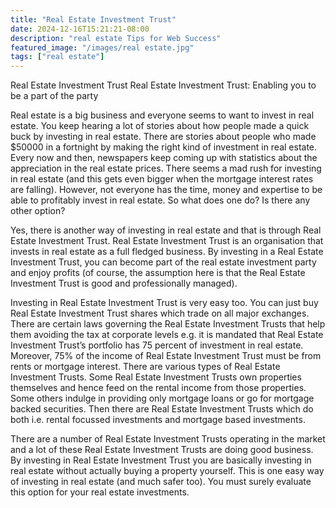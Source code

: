 ```yaml
---
title: "Real Estate Investment Trust"
date: 2024-12-16T15:21:21-08:00
description: "real estate Tips for Web Success"
featured_image: "/images/real estate.jpg"
tags: ["real estate"]
---
```


Real Estate Investment Trust
Real Estate Investment Trust: Enabling you to be a part of the party

Real estate is a big business and everyone seems to want to invest in real estate. You keep hearing a lot of stories about how people made a quick buck by investing in real estate. There are stories about people who made $50000 in a fortnight by making the right kind of investment in real estate. Every now and then, newspapers keep coming up with statistics about the appreciation in the real estate prices. There seems a mad rush for investing in real estate (and this gets even bigger when the mortgage interest rates are falling). However, not everyone has the time, money and expertise to be able to profitably invest in real estate. So what does one do? Is there any other option?

Yes, there is another way of investing in real estate and that is through Real Estate Investment Trust. Real Estate Investment Trust is an organisation that invests in real estate as a full fledged business. By investing in a Real Estate Investment Trust, you can become part of the real estate investment party and enjoy profits (of course, the assumption here is that the Real Estate Investment Trust is good and professionally managed).

Investing in Real Estate Investment Trust is very easy too. You can just buy Real Estate Investment Trust shares which trade on all major exchanges. There are certain laws governing the Real Estate Investment Trusts that help them avoiding the tax at corporate levels e.g. it is mandated that Real Estate Investment Trust’s portfolio has 75 percent of investment in real estate. Moreover, 75% of the income of Real Estate Investment Trust must be from rents or mortgage interest. There are various types of Real Estate Investment Trusts. Some Real Estate Investment Trusts own properties themselves and hence feed on the rental income from those properties. Some others indulge in providing only mortgage loans or go for mortgage backed securities. Then there are Real Estate Investment Trusts which do both i.e. rental focussed investments and mortgage based investments. 

There are a number of Real Estate Investment Trusts operating in the market and a lot of these Real Estate Investment Trusts are doing good business. By investing in Real Estate Investment Trust you are basically investing in real estate without actually buying a property yourself. This is one easy way of investing in real estate (and much safer too). You must surely evaluate this option for your real estate investments.
 


